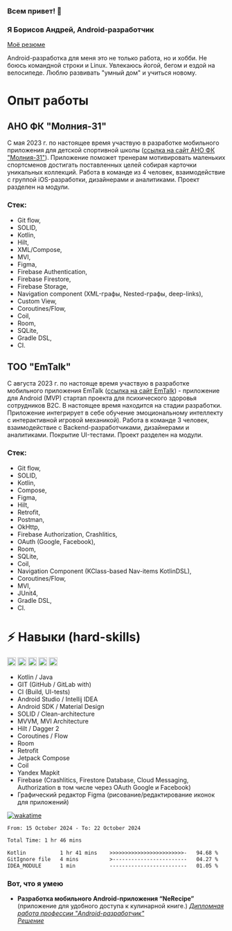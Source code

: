 ### Всем привет! 👋

### Я Борисов Андрей, Android-разработчик

[Моё резюме](https://disk.yandex.ru/i/m36-yaPcj6FNdg)

Android-разработка для меня это не только работа, но и хобби.
Не боюсь командной строки и Linux.
Увлекаюсь йогой, бегом и ездой на велосипеде.
Люблю развивать "умный дом" и учиться новому.

# Опыт работы

## АНО ФК "Молния-31"

С мая 2023 г. по настоящее время участвую в разработке мобильного приложения для детской спортивной
школы ([ссылка на сайт АНО ФК "Молния-31"](https://molnia.nko31.ru)).
Приложение поможет тренерам мотивировать маленьких спортсменов достигать поставленных целей собирая карточки уникальных
коллекций.
Работа в команде из 4 человек, взаимодействие с группой iOS-разработки, дизайнерами и аналитиками.
Проект разделен на модули.

### Стек:

- Git flow,
- SOLID,
- Kotlin,
- Hilt,
- XML/Compose,
- MVI,
- Figma,
- Firebase Authentication,
- Firebase Firestore,
- Firebase Storage,
- Navigation component (XML-графы, Nested-графы, deep-links),
- Custom View,
- Coroutines/Flow,
- Coil,
- Room,
- SQLite,
- Gradle DSL,
- CI.

## ТОО "EmTalk"

C августа 2023 г. по настояще время участвую в разработке мобильного приложения
EmTalk ([ссылка на сайт EmTalk](https://emtalk.org/)) - приложение для Android (MVP)
стартап проекта для психического здоровья сотрудников B2C. В настоящее время находится на стадии разработки.
Приложение интегрирует в себе обучение эмоциональному интеллекту с интерактивной игровой механикой).
Работа в команде 3 человек, взаимодействие с Backend-разработчиками, дизайнерами и аналитиками. Покрытие UI-тестами.
Проект разделен на модули.

### Стек:

- Git flow,
- SOLID,
- Kotlin,
- Compose,
- Figma,
- Hilt,
- Retrofit,
- Postman,
- OkHttp,
- Firebase Authorization, Crashlitics,
- OAuth (Google, Facebook),
- Room,
- SQLite,
- Coil,
- Navigation Component (KClass-based Nav-items KotlinDSL),
- Coroutines/Flow,
- MVI,
- JUnit4,
- Gradle DSL,
- CI.

# ⚡ Навыки (hard-skills)
<p float="left">
  <img height="20" alt="Kotlin" src="https://img.shields.io/badge/kotlin%20-%237F52FF.svg?&style=for-the-badge&logo=kotlin&logoColor=white"/>
  <img height="20" alt="Git" src="https://img.shields.io/badge/git%20-%23F05033.svg?&style=for-the-badge&logo=git&logoColor=white"/>
  <img height="20" alt="GitHub" src="https://img.shields.io/badge/github%20-%23121011.svg?&style=for-the-badge&logo=github&logoColor=white"/>
  <img height="20" alt="JetPackCompose" src="https://img.shields.io/badge/JetPackCompose%20-%234285F4.svg?&style=for-the-badge&logo=jetpackcompose&logoColor=white"/>
  <img height="20" alt="Firebase" src="https://img.shields.io/badge/firebase%20-%23039BE5.svg?&style=for-the-badge&logo=firebase"/>
</p>

* Kotlin / Java
* GIT (GitHub / GitLab with)
* CI (Build, UI-tests)
* Android Studio / Intellij IDEA
* Android SDK / Material Design
* SOLID / Clean-architecture
* MVVM, MVI Architecture
* Hilt / Dagger 2
* Coroutines / Flow
* Room
* Retrofit
* Jetpack Compose
* Coil
* Yandex Mapkit
* Firebase (Crashlitics, Firestore Database, Cloud Messaging, Authorization в том числе через OAuth Google и Facebook)
* Графический редактор Figma (рисование/редактирование иконок для приложений)

[![wakatime](https://wakatime.com/badge/user/e778006b-282d-432f-abd0-2a7eb49f3184.svg)](https://wakatime.com/@e778006b-282d-432f-abd0-2a7eb49f3184)

<!--START_SECTION:waka-->

```txt
From: 15 October 2024 - To: 22 October 2024

Total Time: 1 hr 46 mins

Kotlin           1 hr 41 mins    >>>>>>>>>>>>>>>>>>>>>>>>-   94.68 %
GitIgnore file   4 mins          >------------------------   04.27 %
IDEA_MODULE      1 min           -------------------------   01.05 %
```

<!--END_SECTION:waka-->

### Вот, что я умею

* **Разработка мобильного Android-приложения “NeRecipe”** (приложение для удобного доступа к кулинарной книге.)
  *[Дипломная работа профессии "Android-разработчик"](https://disk.yandex.ru/i/8jtYROYKXGp4-A)*  
  *[Решение](https://github.com/clinri/NeRecipe)*

<!--
**clinri/clinri** is a ✨ _special_ ✨ repository because its `README.md` (this file) appears on your GitHub profile.